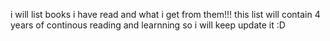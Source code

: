 i will list books i have read and what i get from them!!!
this list will contain 4 years of continous reading and learnning so i will keep update it :D 

